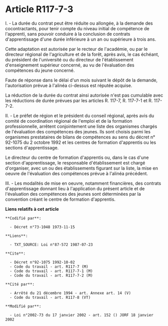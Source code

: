 # Article R117-7-3

I. - La durée du contrat peut être réduite ou allongée, à la demande des cocontractants, pour tenir compte du niveau initial
de compétence de l'apprenti, sans pouvoir conduire à la conclusion de contrats d'apprentissage d'une durée inférieure à un an
ou supérieure à trois ans.

Cette adaptation est autorisée par le recteur de l'académie, ou par le directeur régional de l'agriculture et de la forêt,
après avis, le cas échéant, du président de l'université ou du directeur de l'établissement d'enseignement supérieur
concerné, au vu de l'évaluation des compétences du jeune concerné.

Faute de réponse dans le délai d'un mois suivant le dépôt de la demande, l'autorisation prévue à l'alinéa ci-dessus est
réputée acquise.

La réduction de la durée du contrat ainsi autorisée n'est pas cumulable avec les réductions de durée prévues par les articles
R. 117-7, R. 117-7-1 et R. 117-7-2.

II. - Le préfet de région et le président du conseil régional, après avis du comité de coordination régional de l'emploi et
de la formation professionnelle, arrêtent conjointement une liste des organismes chargés de l'évaluation des compétences des
jeunes. Ils sont choisis parmi les organismes prestataires de bilans de compétences au sens du décret n° 92-1075 du 2 octobre
1992 et les centres de formation d'apprentis ou les sections d'apprentissage.

Le directeur du centre de formation d'apprentis ou, dans le cas d'une section d'apprentissage, le responsable d'établissement
est chargé d'organiser, avec un ou des établissements figurant sur la liste, la mise en oeuvre de l'évaluation des
compétences prévue à l'alinéa précédent.

III. - Les modalités de mise en oeuvre, notamment financières, des contrats d'apprentissage donnant lieu à l'application du
présent article et de l'évaluation des compétences des jeunes sont déterminées par la convention créant le centre de
formation d'apprentis.

**Liens relatifs à cet article**

	**Codifié par**:

	  - Décret n°73-1048 1973-11-15

	**Liens**:

	  - TXT_SOURCE: Loi n°87-572 1987-07-23

	**Cite**:

	  - Décret n°92-1075 1992-10-02
	  - Code du travail - art. R117-7 (M)
	  - Code du travail - art. R117-7-1 (M)
	  - Code du travail - art. R117-7-2 (M)

	**Cité par**:

	  - Arrêté du 21 décembre 1994 - art. Annexe art. 14 (V)
	  - Code du travail - art. R117-8 (VT)

	**Modifié par**:

	  - Loi n°2002-73 du 17 janvier 2002 - art. 152 () JORF 18 janvier 2002
